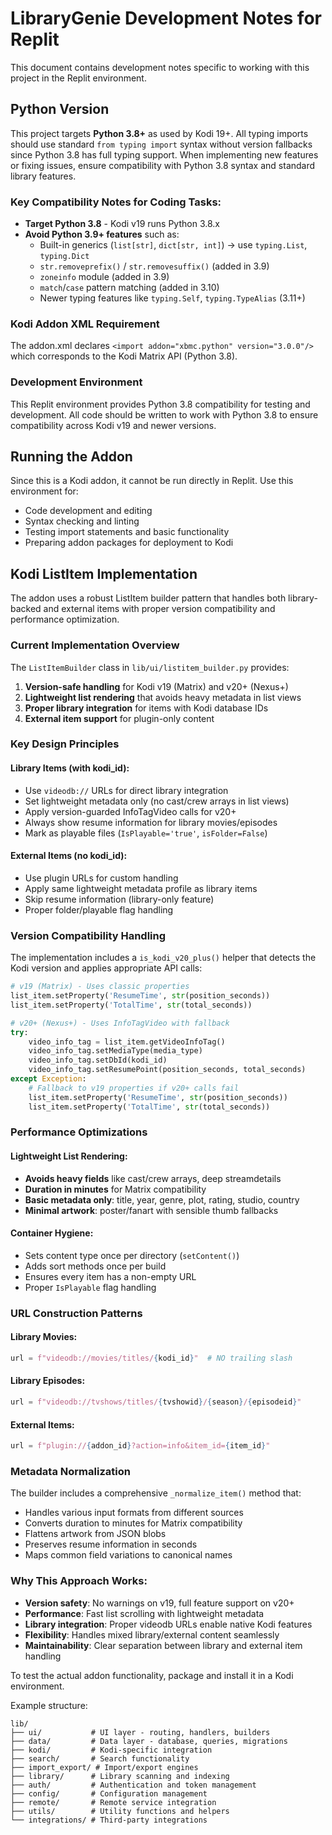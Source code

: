 # LibraryGenie Development Notes for Replit

This document contains development notes specific to working with this project in the Replit environment.

## Python Version

This project targets **Python 3.8+** as used by Kodi 19+. All typing imports should use standard `from typing import` syntax without version fallbacks since Python 3.8 has full typing support. When implementing new features or fixing issues, ensure compatibility with Python 3.8 syntax and standard library features.

### Key Compatibility Notes for Coding Tasks:

- **Target Python 3.8** - Kodi v19 runs Python 3.8.x
- **Avoid Python 3.9+ features** such as:
  - Built-in generics (`list[str]`, `dict[str, int]`) → use `typing.List`, `typing.Dict`
  - `str.removeprefix()` / `str.removesuffix()` (added in 3.9)
  - `zoneinfo` module (added in 3.9)
  - `match`/`case` pattern matching (added in 3.10)
  - Newer typing features like `typing.Self`, `typing.TypeAlias` (3.11+)

### Kodi Addon XML Requirement

The addon.xml declares `<import addon="xbmc.python" version="3.0.0"/>` which corresponds to the Kodi Matrix API (Python 3.8).

### Development Environment

This Replit environment provides Python 3.8 compatibility for testing and development. All code should be written to work with Python 3.8 to ensure compatibility across Kodi v19 and newer versions.

## Running the Addon

Since this is a Kodi addon, it cannot be run directly in Replit. Use this environment for:
- Code development and editing
- Syntax checking and linting
- Testing import statements and basic functionality
- Preparing addon packages for deployment to Kodi


## Kodi ListItem Implementation

The addon uses a robust ListItem builder pattern that handles both library-backed and external items with proper version compatibility and performance optimization.

### Current Implementation Overview

The `ListItemBuilder` class in `lib/ui/listitem_builder.py` provides:

1. **Version-safe handling** for Kodi v19 (Matrix) and v20+ (Nexus+)
2. **Lightweight list rendering** that avoids heavy metadata in list views
3. **Proper library integration** for items with Kodi database IDs
4. **External item support** for plugin-only content

### Key Design Principles

#### Library Items (with kodi_id):
- Use `videodb://` URLs for direct library integration
- Set lightweight metadata only (no cast/crew arrays in list views)
- Apply version-guarded InfoTagVideo calls for v20+
- Always show resume information for library movies/episodes
- Mark as playable files (`IsPlayable='true'`, `isFolder=False`)

#### External Items (no kodi_id):
- Use plugin URLs for custom handling
- Apply same lightweight metadata profile as library items
- Skip resume information (library-only feature)
- Proper folder/playable flag handling

### Version Compatibility Handling

The implementation includes a `is_kodi_v20_plus()` helper that detects the Kodi version and applies appropriate API calls:

```python
# v19 (Matrix) - Uses classic properties
list_item.setProperty('ResumeTime', str(position_seconds))
list_item.setProperty('TotalTime', str(total_seconds))

# v20+ (Nexus+) - Uses InfoTagVideo with fallback
try:
    video_info_tag = list_item.getVideoInfoTag()
    video_info_tag.setMediaType(media_type)
    video_info_tag.setDbId(kodi_id)
    video_info_tag.setResumePoint(position_seconds, total_seconds)
except Exception:
    # Fallback to v19 properties if v20+ calls fail
    list_item.setProperty('ResumeTime', str(position_seconds))
    list_item.setProperty('TotalTime', str(total_seconds))
```

### Performance Optimizations

#### Lightweight List Rendering:
- **Avoids heavy fields** like cast/crew arrays, deep streamdetails
- **Duration in minutes** for Matrix compatibility
- **Basic metadata only**: title, year, genre, plot, rating, studio, country
- **Minimal artwork**: poster/fanart with sensible thumb fallbacks

#### Container Hygiene:
- Sets content type once per directory (`setContent()`)
- Adds sort methods once per build
- Ensures every item has a non-empty URL
- Proper `IsPlayable` flag handling

### URL Construction Patterns

#### Library Movies:
```python
url = f"videodb://movies/titles/{kodi_id}"  # NO trailing slash
```

#### Library Episodes:
```python
url = f"videodb://tvshows/titles/{tvshowid}/{season}/{episodeid}"
```

#### External Items:
```python
url = f"plugin://{addon_id}?action=info&item_id={item_id}"
```

### Metadata Normalization

The builder includes a comprehensive `_normalize_item()` method that:
- Handles various input formats from different sources
- Converts duration to minutes for Matrix compatibility
- Flattens artwork from JSON blobs
- Preserves resume information in seconds
- Maps common field variations to canonical names

### Why This Approach Works:
- **Version safety**: No warnings on v19, full feature support on v20+
- **Performance**: Fast list scrolling with lightweight metadata
- **Library integration**: Proper videodb URLs enable native Kodi features
- **Flexibility**: Handles mixed library/external content seamlessly
- **Maintainability**: Clear separation between library and external item handling



To test the actual addon functionality, package and install it in a Kodi environment.

Example structure:
```
lib/
├── ui/           # UI layer - routing, handlers, builders
├── data/         # Data layer - database, queries, migrations  
├── kodi/         # Kodi-specific integration
├── search/       # Search functionality
├── import_export/ # Import/export engines
├── library/      # Library scanning and indexing
├── auth/         # Authentication and token management
├── config/       # Configuration management
├── remote/       # Remote service integration
├── utils/        # Utility functions and helpers
└── integrations/ # Third-party integrations